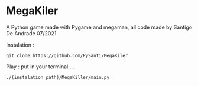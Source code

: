 # MegaKiler
A Python game made with Pygame and megaman, all code made by Santigo De Andrade 07/2021


Instalation : 

    git clone https://github.com/PySanti/MegaKiler
    

Play : put in your terminal ...
    
    ./(instalation path)/MegaKiller/main.py
    
 
